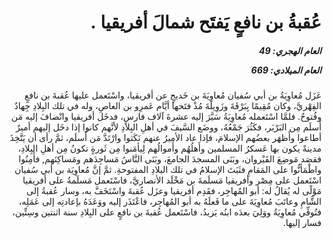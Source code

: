 <h1 dir="rtl">عُقبةُ بن نافعٍ يَفتَح شمالَ أفريقيا  .</h1>

<h5 dir="rtl">العام الهجري:  49

العام الميلادي: 669

</h5>

<p dir="rtl">عَزَل مُعاوِيَةُ بن أبي سُفيان مُعاوِيَةَ بن خَديجٍ عن أفريقيا، واسْتَعمل عليها عُقبةَ بن نافعٍ الفِهْريَّ، وكان مُقِيمًا بِبَرْقَةَ وزَوِيلَةَ مُذْ فتَحها أيَّام عَمرِو بن العاصِ، وله في تلك البِلادِ جِهادٌ وفُتوحٌ. فلمَّا اسْتَعمله مُعاوِيَةُ سَيَّرَ إليه عشرةَ آلاف فارسٍ، فدخَل أفريقيا وانْضافَ إليه مَن أَسلَم مِن البَرْبَر، فكَثُرَ جَمْعُهُ، ووضَع السَّيفَ في أهلِ البِلادِ لأنَّهم كانوا إذا دخَل إليهم أميرٌ أطاعوا وأَظهَر بعضُهم الإسلامَ، فإذا عاد الأميرُ عنهم نَكَثوا وارْتَدَّ مَن أَسلَم، ثمَّ رأى أن يَتَّخِذَ مدينةً يكون بها عَسكرُ المسلمين وأَهلُهُم وأَموالُهم لِيأمَنوا مِن ثَورةٍ تكونُ مِن أهلِ البِلادِ، فقصَد مَوضِعَ القَيْروان، وبَنَى المسجدَ الجامعَ، وبَنَى النَّاسُ مَساجِدَهم ومَساكِنَهم, فأَمِنُوا واطْمَأنُّوا على المَقامِ فثَبَتَ الإسلامُ في تلك البلادِ المفتوحةِ. ثمَّ إنَّ مُعاوِيَة بن أبي سُفيان اسْتَعمل على مِصْر وأفريقيا مَسلَمةَ بن مَخْلَد الأنصاريَّ، فاسْتَعمل مَسلَمةُ على أفريقيا مَوْلًى له يُقالُ له: أبو المُهاجِر، فقَدِم أفريقيا وعزَل عُقبةَ واسْتَخَفَّ به، وسار عُقبةُ إلى الشَّامِ وعاتَبَ مُعاوِيَةَ على ما فَعلَهُ به أبو المُهاجِر، فاعْتَذَر إليه ووَعَدَهُ بإعادتِه إلى عَمَلِه، فتُوفِّي مُعاوِيَةُ ووَلِيَ بعدَه ابنُه يَزيدُ، فاسْتَعمل عُقبةَ بن نافعٍ على البِلادِ سنة اثنتين وسِتِّين، فسار إليها.</p></br>

